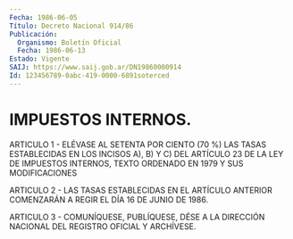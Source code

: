 ```yaml
---
Fecha: 1986-06-05
Título: Decreto Nacional 914/86
Publicación:
  Organismo: Boletín Oficial
  Fecha: 1986-06-13
Estado: Vigente
SAIJ: https://www.saij.gob.ar/DN19860000914
Id: 123456789-0abc-419-0000-6891soterced
---
```

# IMPUESTOS INTERNOS.

<a id="1"></a>
ARTICULO  1  -  ELÉVASE AL SETENTA POR CIENTO (70 %) LAS TASAS ESTABLECIDAS EN LOS INCISOS  A),  B) Y C) DEL ARTÍCULO 23 DE LA LEY DE IMPUESTOS INTERNOS, TEXTO ORDENADO  EN 1979 Y SUS MODIFICACIONES

<a id="2"></a>
ARTICULO  2  -  LAS TASAS ESTABLECIDAS EN EL ARTÍCULO ANTERIOR COMENZARÁN A REGIR EL DÍA 16 DE JUNIO DE 1986.

<a id="3"></a>
ARTICULO  3  -  COMUNÍQUESE,  PUBLÍQUESE,  DÉSE A LA DIRECCIÓN NACIONAL DEL REGISTRO OFICIAL Y ARCHÍVESE.